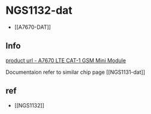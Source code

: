 
# NGS1132-dat

- [[A7670-DAT]]


## Info

[product url - A7670 LTE CAT-1 GSM Mini Module](https://www.electrodragon.com/product/a7670-lte-cat-1-gsm-mini-module/?attribute_pa_simcom=a7670c)

Documentaion refer to similar chip page [[NGS1131-dat]]



## ref 

- [[NGS1132]]